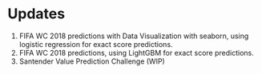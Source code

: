 # Updates
1. FIFA WC 2018 predictions with Data Visualization with seaborn, using logistic regression for exact score predictions.
2. FIFA WC 2018 predictions, using LightGBM for exact score predictions.
3. Santender Value Prediction Challenge (WIP)
